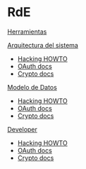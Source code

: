 # RdE

[Herramientas](tools.md)

[Arquitectura del sistema]()

  * [Hacking HOWTO](data_model/hacking.md)
  * [OAuth docs](data_model/oauth.md)
  * [Crypto docs](data_model/crypto.md)
 
[Modelo de Datos]()

  * [Hacking HOWTO](data_model/hacking.md)
  * [OAuth docs](data_model/oauth.md)
  * [Crypto docs](data_model/crypto.md)
 
[Developer]()

  * [Hacking HOWTO](developer/hacking.md)
  * [OAuth docs](developer/oauth.md)
  * [Crypto docs](developer/crypto.md)
